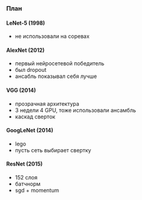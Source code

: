 ### План
#### LeNet-5 (1998)
- не использовали на соревах

#### AlexNet (2012)
- первый нейросетевой победитель
- был dropout
- ансабль показывал себя лучше
#### VGG (2014)
- прозрачная архитектура
- 3 недели 4 GPU, тоже использовали ансамбль
- каскад сверток

#### GoogLeNet (2014)
- lego
- пусть сеть выбирает свертку

#### ResNet (2015)
- 152 слоя
- батчнорм
- sgd + momentum
